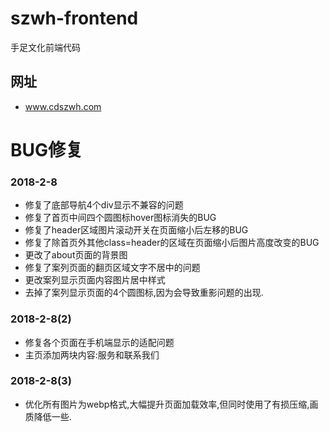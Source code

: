 # szwh-frontend
手足文化前端代码

## 网址
- www.cdszwh.com

# BUG修复
### 2018-2-8
- 修复了底部导航4个div显示不兼容的问题
- 修复了首页中间四个圆图标hover图标消失的BUG
- 修复了header区域图片滚动开关在页面缩小后左移的BUG
- 修复了除首页外其他class=header的区域在页面缩小后图片高度改变的BUG
- 更改了about页面的背景图
- 修复了案列页面的翻页区域文字不居中的问题
- 更改案列显示页面内容图片居中样式
- 去掉了案列显示页面的4个圆图标,因为会导致重影问题的出现.

### 2018-2-8(2)
- 修复各个页面在手机端显示的适配问题
- 主页添加两块内容:服务和联系我们

### 2018-2-8(3)
- 优化所有图片为webp格式,大幅提升页面加载效率,但同时使用了有损压缩,画质降低一些.
